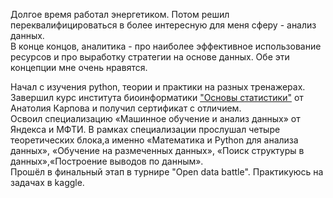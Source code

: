 Долгое время работал энергетиком. Потом решил переквалифицироваться в более интересную для меня сферу - анализ данных.  
В конце концов, аналитика - про наиболее эффективное использование ресурсов и про выработку стратегии на основе данных. Обе эти концепции мне очень нравятся.  

Начал с изучения python, теории и практики на разных тренажерах.  
Завершил курс института биоинформатики ["Основы статистики"](file:///C:/Users/Vadim/Desktop/%D0%9E%D1%81%D0%BD%D0%BE%D0%B2%D1%8B%20%D1%81%D1%82%D0%B0%D1%82%D0%B8%D1%81%D1%82%D0%B8%D0%BA%D0%B8.pdf) от Анатолия Карпова и получил сертификат с отличием.  
Освоил специализацию «Машинное обучение и анализ данных» от Яндекса и МФТИ. В рамках специализации прослушал четыре теоретических блока,а именно «Математика и Python для анализа данных», «Обучение на размеченных данных», «Поиск структуры в данных»,«Построение выводов по данным».   
Прошёл в финальный этап в турнире "Open data battle". Практикуюсь на задачах в kaggle.   

<!---
walcott21570/walcott21570 is a ✨ special ✨ repository because its `README.md` (this file) appears on your GitHub profile.
You can click the Preview link to take a look at your changes.
--->
